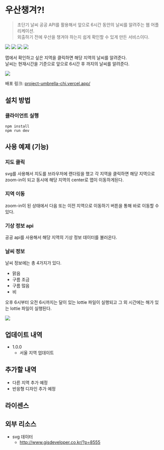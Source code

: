 # 우산챙겨?!
> 초단기 날씨 공공 API를 활용해서 앞으로 6시간 동안의 날씨를 알려주는 웹 어플리케이션.  
> 외출하기 전에 우산을 챙겨야 하는지 쉽게 확인할 수 있게 만든 서비스이다.

<img src="https://img.shields.io/badge/Javascript-F7DF1E?style=flat&logo=Javascript&logoColor=white"/></a>
<img src="https://img.shields.io/badge/React-61DAFB?style=flat&logo=React&logoColor=white"/></a>
<img src="https://img.shields.io/badge/Vite-646CFF?style=flat&logo=Vite&logoColor=white"/></a>
<img src="https://img.shields.io/badge/StyledComponents-DB7093?style=flat&logo=StyledComponents&logoColor=white"/></a>

맵에서 확인하고 싶은 지역을 클릭하면 해당 지역의 날씨를 알려준다.  
날씨는 현재시간을 기준으로 앞으로 6시간 후 까지의 날씨를 알려준다.    

<img src="https://user-images.githubusercontent.com/34996487/186893781-c5ccab95-0795-4593-a27d-115b920c3ca3.png"/>  

배포 링크: [project-umbrella-chi.vercel.app/](https://project-umbrella-chi.vercel.app/)

## 설치 방법
### 클라이언트 실행
```
npm install
npm run dev
```

## 사용 예제 (기능)
### 지도 클릭
svg를 사용해서 지도를 브라우저에 랜더링을 했고 각 지역을 클릭하면 해당 지역으로 zoom-in이 되고 동시에 해당 지역의 center로 맵이 이동하게된다.

### 지역 이동
zoom-in이 된 상태에서 다음 또는 이전 지역으로 이동하기 버튼을 통해 바로 이동할 수 있다.

### 기상 정보 api
공공 api를 사용해서 해당 지역의 기상 정보 데이터를 불러온다.

### 날씨 정보
날씨 정보에는 총 4가지가 있다.
- 맑음
- 구름 조금
- 구름 많음
- 비

오후 6시부터 오전 6시까지는 달이 있는 lottie 파일이 실행되고 그 외 시간에는 해가 있는 lottie 파일이 실행된다.

<img src="https://user-images.githubusercontent.com/34996487/186894768-e6bdd4ca-f158-4a4d-9abc-61ca8c0a4c29.gif" />

## 업데이트 내역
- 1.0.0
  - 서울 지역 업데이트

## 추가할 내역
- 다른 지역 추가 예정
- 반응형 디자인 추가 예정

## 라이센스

## 외부 리소스
- svg 데이터
  - http://www.gisdeveloper.co.kr/?p=8555
